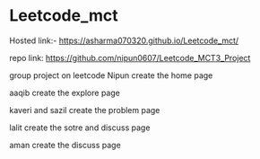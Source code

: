 # Leetcode_mct

Hosted link:- https://asharma070320.github.io/Leetcode_mct/

repo link:
https://github.com/nipun0607/Leetcode_MCT3_Project

group project on leetcode
Nipun
create the home page

aaqib
create the explore page

kaveri and sazil
create the problem page

lalit
create the sotre and discuss page

aman
create the discuss page
